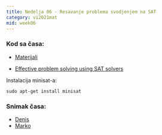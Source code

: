 ```yaml
---
title: Nedelja 06 - Resavanje problema svodjenjem na SAT
category: vi2021mat
mid: week06
---
```


### Kod sa časa:

- <a target="_blank" href="https://github.com/matfvi/vi/tree/master/2021.2022/06_minisat">Materijali</a>

- <a target="_blank" href="https://arxiv.org/pdf/1906.06251.pdf">Effective problem solving using SAT solvers</a>

Instalacija minisat-a:  
```
sudo apt-get install minisat
```

### Snimak časa:
  - <a target="_blank" href="#">Denis</a>
  - <a target="_blank" href="#">Marko</a>

